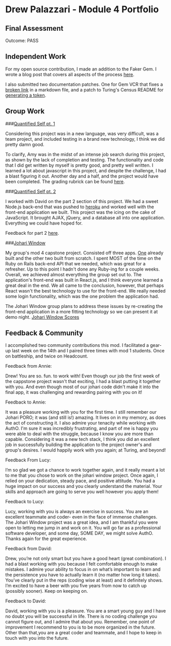 # Drew Palazzari - Module 4 Portfolio

## Final Assessment

  Outcome: PASS

## Independent Work

  For my open source contribution, I made an addition to the Faker Gem. I wrote a blog post that covers all aspects of the process [here](https://dpalazzari.github.io/open_source.html).

  I also submitted two documentation patches. One for Gem VCR that fixes a [broken link](https://github.com/vcr/vcr/pull/644) in a markdown file, and a patch to Turing's Census README for [generating a token](https://github.com/turingschool-projects/census/pull/163).

## Group Work

###[Quantified Self pt. 1](https://github.com/Dpalazzari/quantified_self)

  Considering this project was in a new language, was very difficult, was a team project, and included testing in a brand new technology, I think we did pretty damn good.

  To clarify, Amy was in the midst of an intense job search during this project, as shown by the lack of completion and testing. The functionality and code that I did get written by myself is pretty good, and pretty well written. I learned a lot about javascript in this project, and despite the challenge, I had a blast figuring it out. Another day and a half, and the project would have been completed. The grading rubrick can be found [here](https://github.com/turingschool/ruby-submissions/blob/master/1610-b/4module/quantified-self-part-one/amy_drew.md).

###[Quantified Self pt. 2](https://github.com/Dpalazzari/quantified-self)

  I worked with David on the part 2 section of this project. We had a sweet Node.js back-end that was pushed to [heroku](https://quantified-self123.herokuapp.com/) and worked well with the front-end application we built. This project was the icing on the cake of JavaScript. It brought AJAX, jQuery, and a database all into one application. Everything we could have hoped for.

  Feedback for part 2 [here](https://github.com/Dpalazzari/qs_node/issues/16).

###[Johari Window](https://github.com/Dpalazzari/johari_window_api)

  My group's mod 4 capstone project. Consisted off three apps. [One](https://github.com/turingschool-projects/census) already built and the other two built from scratch. I spent MOST of the time on the Ruby on Rails back-end API that we needed, which was great for a refresher. Up to this point I hadn't done any Ruby-ing for a couple weeks. Overall, we achieved almost everything the group set out to. The application's front-end was built in React.js, and I think everyone learned a great deal in the end. We all came to the conclusion, however, that perhaps React wasn't the best technology to use for the front-end. We really needed some login functionality, which was the one problem the application had.

  The Johari Window group plans to address these issues by re-creating the front-end application in a more fitting technology so we can present it at demo night. [Johari Window Scores](https://github.com/turingschool/ruby-submissions/blob/master/1610-b/4module/capstone_project/johari_window/sprint_three.md)


## Feedback & Community

  I accomplished two community contributions this mod. I facilitated a gear-up last week on the 14th and I paired three times with mod 1 students. Once on battleship, and twice on Headcount.

  Feedback from Annie:

  Drew! You are so. fun. to work with! Even though our job the first week of the cappstone project wasn't that exciting, I had a blast putting it together with you. And even though most of our johari code didn't make it into the final app, it was challenging and rewarding pairing with you on it!

  Feedback to Annie:

  It was a pleasure working with you for the first time. I still remember our Johari PORO; it was (and still is!) amazing. It lives on in my memory, as does the act of constructing it. I also admire your tenacity while working with AuthO. I'm sure it was incredibly frustrating, and part of me is happy you were able to deal with the struggle, because I know you are more than capable. Considering it was a new tech stack, I think you did an excellent job in successfully building the application to the project owner's and group's desires. I would happily work with you again; at Turing, and beyond!
  
  Feedback From Lucy:

I’m so glad we got a chance to work together again, and it really meant a lot to me that you chose to work on the johari window project. Once again, I relied on your dedication, steady pace, and positive attitude. You had a huge impact on our success and you clearly understand the material. Your skills and approach are going to serve you well however you apply them!

  Feedback to Lucy:

Lucy, working with you is always an exercise in success. You are an excellent teammate and coder- even in the face of immense challenges. The Johari Window project was a great idea, and I am thankful you were open to letting me jump in and work on it. You will go far as a professional software developer, and some day, SOME DAY, we might solve AuthO. Thanks again for the great experience.

  Feedback from David:
  
  Drew, you’re not only smart but you have a good heart (great combination).  I had a blast working with you because I felt comfortable enough to make mistakes.  I admire your ability to focus in on what’s important to learn and the persistence you have to actually learn it (no matter how long it takes).  You’ve clearly put in the reps (coding wise at least) and it definitely shows.  I’m excited to have a beer with you five years from now to catch up (possibly sooner).  Keep on keeping on.

  Feedback to David:

David, working with you is a pleasure. You are a smart young guy and I have no doubt you will be successful in life. There is no coding challenge you cannot figure out, and I admire that about you. Remember, one point of improvement I recommend to you is to be more organized in the future. Other than that,you are a great coder and teammate, and I hope to keep in touch with you into the future.
